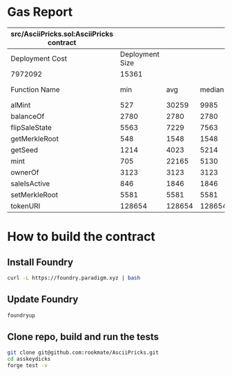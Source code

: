 # Gas Report
| src/AsciiPricks.sol:AsciiPricks contract |                 |        |        |        |         |
|------------------------------------------|-----------------|--------|--------|--------|---------|
| Deployment Cost                          | Deployment Size |        |        |        |         |
| 7972092                                  | 15361           |        |        |        |         |
| Function Name                            | min             | avg    | median | max    | # calls |
| alMint                                   | 527             | 30259  | 9985   | 80265  | 3       |
| balanceOf                                | 2780            | 2780   | 2780   | 2780   | 4       |
| flipSaleState                            | 5563            | 7229   | 7563   | 7563   | 6       |
| getMerkleRoot                            | 548             | 1548   | 1548   | 2548   | 2       |
| getSeed                                  | 1214            | 4023   | 5214   | 7214   | 7       |
| mint                                     | 705             | 22165  | 5130   | 77695  | 4       |
| ownerOf                                  | 3123            | 3123   | 3123   | 3123   | 4       |
| saleIsActive                             | 846             | 1846   | 1846   | 2846   | 2       |
| setMerkleRoot                            | 5581            | 5581   | 5581   | 5581   | 1       |
| tokenURI                                 | 128654          | 128654 | 128654 | 128654 | 1       |


# How to build the contract

## Install Foundry

```bash
curl -L https://foundry.paradigm.xyz | bash
```

## Update Foundry

```bash
foundryup
```

## Clone repo, build and run the tests

```bash
git clone git@github.com:rookmate/AsciiPricks.git
cd asskeydicks
forge test -v
```
